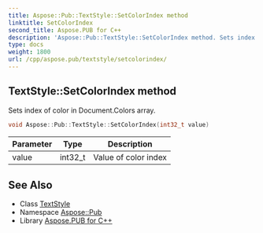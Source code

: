 ```yaml
---
title: Aspose::Pub::TextStyle::SetColorIndex method
linktitle: SetColorIndex
second_title: Aspose.PUB for C++
description: 'Aspose::Pub::TextStyle::SetColorIndex method. Sets index of color in Document.Colors array in C++.'
type: docs
weight: 1800
url: /cpp/aspose.pub/textstyle/setcolorindex/
---
```

## TextStyle::SetColorIndex method


Sets index of color in Document.Colors array.

```cpp
void Aspose::Pub::TextStyle::SetColorIndex(int32_t value)
```


| Parameter | Type | Description |
| --- | --- | --- |
| value | int32_t | Value of color index |

## See Also

* Class [TextStyle](../)
* Namespace [Aspose::Pub](../../)
* Library [Aspose.PUB for C++](../../../)
